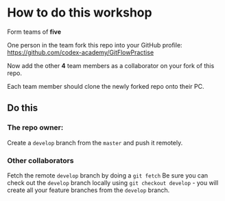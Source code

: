 # How to do this workshop

Form teams of **five**

One person in the team fork this repo into your GitHub profile: https://github.com/codex-academy/GitFlowPractise

Now add the other **4** team members as a collaborator on your fork of this repo.

Each team member should clone the newly forked repo onto their PC.

## Do this

### The repo owner:

Create a `develop` branch from the `master` and push it remotely. 

### Other collaborators

Fetch the remote `develop` branch by doing a `git fetch`
Be sure you can check out the `develop` branch locally using `git checkout develop` - you will create all your feature branches from the `develop` branch.



